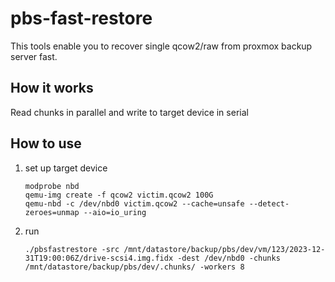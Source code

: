 # pbs-fast-restore

This tools enable you to recover single qcow2/raw from proxmox backup server fast.

## How it works

Read chunks in parallel and write to target device in serial

## How to use

1. set up target device
   ```
   modprobe nbd
   qemu-img create -f qcow2 victim.qcow2 100G
   qemu-nbd -c /dev/nbd0 victim.qcow2 --cache=unsafe --detect-zeroes=unmap --aio=io_uring
   ```

2. run
   ```
   ./pbsfastrestore -src /mnt/datastore/backup/pbs/dev/vm/123/2023-12-31T19:00:06Z/drive-scsi4.img.fidx -dest /dev/nbd0 -chunks /mnt/datastore/backup/pbs/dev/.chunks/ -workers 8
   ```
